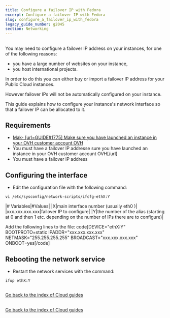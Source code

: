 ```yaml
---
title: Configure a failover IP with Fedora
excerpt: Configure a failover IP with Fedora
slug: configure_a_failover_ip_with_fedora
legacy_guide_number: g2045
section: Networking
---
```



## 
You may need to configure a failover IP address on your instances, for one of the following reasons:

- you have a large number of websites on your instance, 
- you host international projects.

In order to do this you can either buy or import a failover IP address for your Public Cloud instances. 

However failover IPs will not be automatically configured on your instance. 

This guide explains how to configure your instance's network interface so that a failover IP can be allocated to it.


## Requirements

- [Mak- [url=GUIDE#1775] Make sure you have launched an instance in your OVH customer account OVH]({legacy}1775)
- You must have a failover IP addresse sure you have launched an instance in your OVH customer account OVH[/url]
- You must have a failover IP address




## Configuring the interface

- Edit the configuration file with the following command:

```
vi /etc/sysconfig/network-scripts/ifcfg-ethX:Y
```



|# Variables|#Values|
|X|main interface number (usually eth0 )|
|xxx.xxx.xxx.xxx|failover IP to configure|
|Y|the number of the alias (starting at 0 and then 1 etc. depending on the number of IPs there are to configure)|


Add the following lines to the file:
code]DEVICE="ethX:Y"
BOOTPROTO=static
IPADDR="xxx.xxx.xxx.xxx"
NETMASK="255.255.255.255"
BROADCAST="xxx.xxx.xxx.xxx"
ONBOOT=yes[/code]


## Rebooting the network service

- Restart the network services with the command:

```
ifup ethX:Y
```





## 
[Go back to the index of Cloud guides]({legacy}1890)


## 
[Go back to the index of Cloud guides]({legacy}1785)

